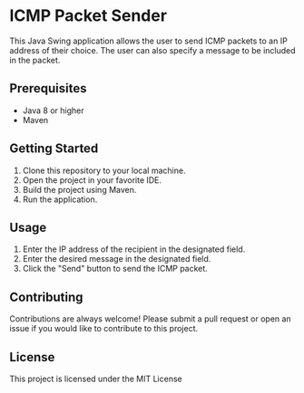 # ICMP Packet Sender

This Java Swing application allows the user to send ICMP packets to an IP address of their choice. The user can also specify a message to be included in the packet.

## Prerequisites

- Java 8 or higher
- Maven

## Getting Started

1. Clone this repository to your local machine.
2. Open the project in your favorite IDE.
3. Build the project using Maven.
4. Run the application.

## Usage

1. Enter the IP address of the recipient in the designated field.
2. Enter the desired message in the designated field.
3. Click the "Send" button to send the ICMP packet.

## Contributing

Contributions are always welcome! Please submit a pull request or open an issue if you would like to contribute to this project.

## License

This project is licensed under the MIT License
